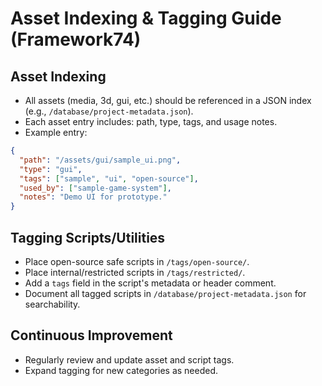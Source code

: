 # Asset Indexing & Tagging Guide (Framework74)

## Asset Indexing
- All assets (media, 3d, gui, etc.) should be referenced in a JSON index (e.g., `/database/project-metadata.json`).
- Each asset entry includes: path, type, tags, and usage notes.
- Example entry:
```json
{
  "path": "/assets/gui/sample_ui.png",
  "type": "gui",
  "tags": ["sample", "ui", "open-source"],
  "used_by": ["sample-game-system"],
  "notes": "Demo UI for prototype."
}
```

## Tagging Scripts/Utilities
- Place open-source safe scripts in `/tags/open-source/`.
- Place internal/restricted scripts in `/tags/restricted/`.
- Add a `tags` field in the script's metadata or header comment.
- Document all tagged scripts in `/database/project-metadata.json` for searchability.

## Continuous Improvement
- Regularly review and update asset and script tags.
- Expand tagging for new categories as needed.
